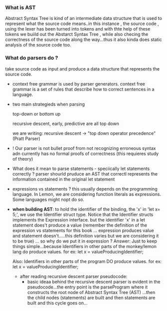 ### What is AST

Abstract Syntax Tree is kind of an intermediate data structure that is used to represent what the source code means..in this instance , the source code , using the lexer has been turned into tokens and with thte help of these tokens we buiild out the Abstarct Syntax Tree , while also checing the correctness of the source code along the way...thus it also kinda does static analysis of the source code too.

### What do parsers do ?

take source code as input and produce a data structure that represents the source code. 

- context free grammar is used by parser generators. context free grammar is a set of rules that describe how to correct sentences in a language.

- two main strategieds when parsing

  top-down or bottom up

  recursive descent, early, predictive are all top down

  we are writing: recursive descent -> "top down operator precedence" (Pratt Parser)

- ! Our parser is not bullet proof from not recognizing erroneous syntax adn currently has no formal proofs of correctness (this requieres study of theory)
  
- What does it mean to parse statements - speciically let statements correctly ?
  parser shourld pruduce an AST that correctl represents the information contained in the original let statement

- expressions vs statements ?
  this usually depends on the programming language. In Lemon, we are considering function literals as expressions. Some languages might nopt do so.

- **when building AST**: to hold the identifier of the binding, the 'x' in 'let x= 5;', we
  use the Identifier struct type. Notice that the Identifier structs implements the Expression 
  interface. but the identifier 'x' in a let statement does't produce a value (remember the definition
  of the expression vs statements for this book ... expression produces value and statement doesn't.....this definition varies but we are considering it to be true) ... so why do we put it in expression ?
  Answer: Just to keep things simple...because Identifiers in other parts of the monkey/lemon lang do produce values. for ex: let x = valueProducingIdentifier;
  
  Also: Identifiers in other parts of the program DO produce values. for ex: let x = valueProducingIdentifier;

  - after reading recursive descent parser pseudocode:
    - basic ideaa behind the recursive descent parser is evident in the pseudocode...the entry point is the parseProgram where it constructs the root node of Abstract Syntax Tree (AST) ...then the child nodes (statements) are built and then statements are built and this cycle goes on...
  
  